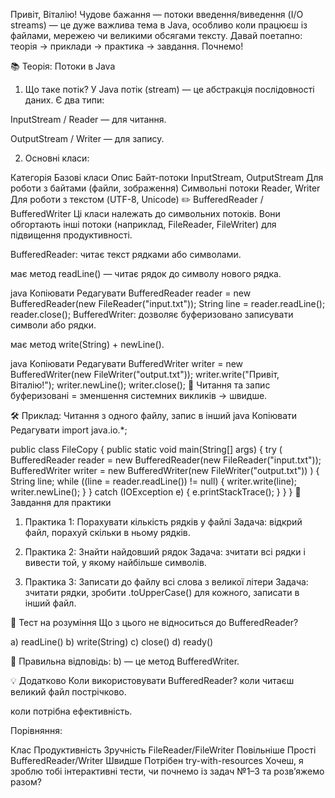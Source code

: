 Привіт, Віталію! Чудове бажання — потоки введення/виведення (I/O streams) — це дуже важлива тема в Java, особливо коли працюєш із файлами, мережею чи великими обсягами тексту. Давай поетапно: теорія → приклади → практика → завдання. Почнемо!

📚 Теорія: Потоки в Java
1. Що таке потік?
   У Java потік (stream) — це абстракція послідовності даних. Є два типи:

InputStream / Reader — для читання.

OutputStream / Writer — для запису.

2. Основні класи:

Категорія	Базові класи	Опис
Байт-потоки	InputStream, OutputStream	Для роботи з байтами (файли, зображення)
Символьні потоки	Reader, Writer	Для роботи з текстом (UTF-8, Unicode)
✏️ BufferedReader / BufferedWriter
Ці класи належать до символьних потоків. Вони обгортають інші потоки (наприклад, FileReader, FileWriter) для підвищення продуктивності.

BufferedReader:
читає текст рядками або символами.

має метод readLine() — читає рядок до символу нового рядка.

java
Копіювати
Редагувати
BufferedReader reader = new BufferedReader(new FileReader("input.txt"));
String line = reader.readLine();
reader.close();
BufferedWriter:
дозволяє буферизовано записувати символи або рядки.

має метод write(String) + newLine().

java
Копіювати
Редагувати
BufferedWriter writer = new BufferedWriter(new FileWriter("output.txt"));
writer.write("Привіт, Віталію!");
writer.newLine();
writer.close();
🔁 Читання та запис буферизовані = зменшення системних викликів → швидше.

🛠 Приклад: Читання з одного файлу, запис в інший
java
Копіювати
Редагувати
import java.io.*;

public class FileCopy {
public static void main(String[] args) {
try (
BufferedReader reader = new BufferedReader(new FileReader("input.txt"));
BufferedWriter writer = new BufferedWriter(new FileWriter("output.txt"))
) {
String line;
while ((line = reader.readLine()) != null) {
writer.write(line);
writer.newLine();
}
} catch (IOException e) {
e.printStackTrace();
}
}
}
🧪 Завдання для практики
1. Практика 1: Порахувати кількість рядків у файлі
   Задача: відкрий файл, порахуй скільки в ньому рядків.

2. Практика 2: Знайти найдовший рядок
   Задача: зчитати всі рядки і вивести той, у якому найбільше символів.

3. Практика 3: Записати до файлу всі слова з великої літери
   Задача: зчитати рядки, зробити .toUpperCase() для кожного, записати в інший файл.

🧠 Тест на розуміння
Що з цього не відноситься до BufferedReader?

a) readLine()
b) write(String)
c) close()
d) ready()

🔹 Правильна відповідь: b) — це метод BufferedWriter.

💡 Додатково
Коли використовувати BufferedReader?
коли читаєш великий файл пострічково.

коли потрібна ефективність.

Порівняння:

Клас	Продуктивність	Зручність
FileReader/FileWriter	Повільніше	Прості
BufferedReader/Writer	Швидше	Потрібен try-with-resources
Хочеш, я зроблю тобі інтерактивні тести, чи почнемо із задач №1–3 та розв’яжемо разом?